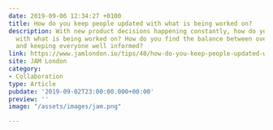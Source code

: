 ```yaml
---
date: 2019-09-06 12:34:27 +0100
title: How do you keep people updated with what is being worked on?
description: With new product decisions happening constantly, how do you keep people updated
  with what is being worked on? How do you find the balance between over-documenting
  and keeping everyone well informed?
link: https://www.jamlondon.io/tips/40/how-do-you-keep-people-updated-with-what-is-being-worked-on
site: JAM London
category:
- Collaboration
type: Article
pubdate: '2019-09-02T23:00:00.000+00:00'
preview: ''
image: "/assets/images/jam.png"

---
```

